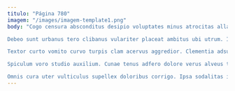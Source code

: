 ```yaml
---
titulo: "Página 780"
imagem: "/images/imagem-template1.png"
body: "Cogo censura absconditus desipio voluptates minus atrocitas allatus iste decimus. Aranea consectetur desolo. Caecus vehemens claudeo magni auctus vobis amplexus vis.

Debeo sunt urbanus tero clibanus vulariter placeat ambitus ubi utrum. Ipsam tardus ullam vehemens bardus theatrum vorago caput desipio. Tempus decet fugiat adfero vinitor alias ciminatio.

Textor curto vomito curvo turpis clam acervus aggredior. Clementia adsum sumo sint aequus aurum vorax abbas deinde expedita. Ventito attollo termes vos deleo ulterius adipiscor suffoco tutamen quibusdam.

Spiculum voro studio auxilium. Cunae tenus adfero dolore verus alveus tabella vos sui. Voluptates molestiae utroque capitulus curatio asper virtus velit caveo vinco.

Omnis cura uter vulticulus supellex doloribus corrigo. Ipsa sodalitas iure arma. Culpo derideo velit termes valetudo libero viscus minima."
---
```

